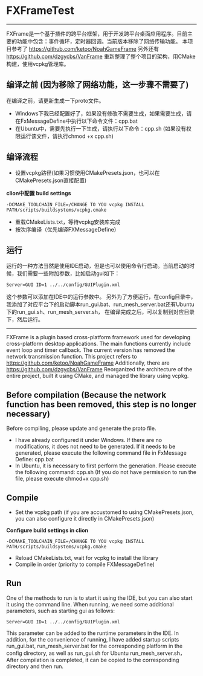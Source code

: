 # FXFrameTest

---
FXFrame是一个基于插件的跨平台框架，用于开发跨平台桌面应用程序。目前主要的功能中包含：事件循环，定时器回调。当前版本移除了网络传输功能。
本项目参考了 https://github.com/ketoo/NoahGameFrame
另外还有 https://github.com/dzgycbs/VanFrame
重新整理了整个项目的架构，用CMake构建，使用vcpkg管理库。

## 编译之前 (因为移除了网络功能，这一步骤不需要了)
在编译之前，请更新生成一下proto文件。 
- Windows下我已经配置好了，如果没有修改不需要生成，如果需要生成，请在FxMessageDefine中执行以下命令文件：cpp.bat
- 在Ubuntu中，需要先执行一下生成，请执行以下命令：cpp.sh (如果没有权限运行该文件，请执行chmod +x cpp.sh)

## 编译流程 
- 设置vcpkg路径(如果习惯使用CMakePresets.json，也可以在CMakePresets.json直接配置)
 
**clion中配置 build settings**
``` 
-DCMAKE_TOOLCHAIN_FILE=/CHANGE TO YOU vcpkg INSTALL PATH/scripts/buildsystems/vcpkg.cmake
```
- 重载CMakeLists.txt，等待vcpkg安装库完成
- 按次序编译（优先编译FXMessageDefine）

## 运行
运行的一种方法当然是使用IDE启动，但是也可以使用命令行启动。当前启动的时候，我们需要一些附加参数，比如启动gui如下：
```
Server=GUI ID=1 ../../config/GUIPlugin.xml
```

这个参数可以添加在IDE中的运行参数中。
另外为了方便运行，在config目录中，我添加了对应平台下的启动脚本run_gui.bat、run_mesh_server.bat还有Ubuntu下的run_gui.sh、run_mesh_server.sh，
在编译完成之后，可以复制到对应目录下，然后运行。

---
FXFrame is a plugin based cross-platform framework used for developing cross-platform desktop applications. The main functions currently include event loop and timer callback. The current version has removed the network transmission function.
This project refers to https://github.com/ketoo/NoahGameFrame
Additionally, there are https://github.com/dzgycbs/VanFrame
Reorganized the architecture of the entire project, built it using CMake, and managed the library using vcpkg.

## Before compilation (Because the network function has been removed, this step is no longer necessary)
Before compiling, please update and generate the proto file.
- I have already configured it under Windows. If there are no modifications, it does not need to be generated. If it needs to be generated, please execute the following command file in FxMessage Define: cpp.bat
- In Ubuntu, it is necessary to first perform the generation. Please execute the following command: cpp.sh (If you do not have permission to run the file, please execute chmod+x cpp.sh)

    

## Compile
- Set the vcpkg path (if you are accustomed to using CMakePresets.json, you can also configure it directly in CMakePresets.json)

**Configure build settings in clion**
``` 
-DCMAKE_TOOLCHAIN_FILE=/CHANGE TO YOU vcpkg INSTALL PATH/scripts/buildsystems/vcpkg.cmake
```
- Reload CMakeLists.txt, wait for vcpkg to install the library
- Compile in order (priority to compile FXMessageDefine)

## Run
One of the methods to run is to start it using the IDE, but you can also start it using the command line.
When running, we need some additional parameters, such as starting gui as follows:
```
Server=GUI ID=1 ../../config/GUIPlugin.xml
```
  
This parameter can be added to the runtime parameters in the IDE.
  In addition, for the convenience of running, I have added startup scripts run_gui.bat, run_mesh_server.bat for the corresponding platform in the config directory, as well as run_gui.sh for Ubuntu run_mesh_server.sh，
  After compilation is completed, it can be copied to the corresponding directory and then run.
